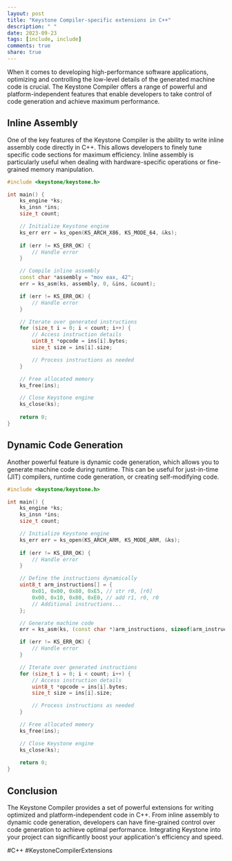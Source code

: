 ```yaml
---
layout: post
title: "Keystone Compiler-specific extensions in C++"
description: " "
date: 2023-09-23
tags: [include, include]
comments: true
share: true
---
```


When it comes to developing high-performance software applications, optimizing and controlling the low-level details of the generated machine code is crucial. The Keystone Compiler offers a range of powerful and platform-independent features that enable developers to take control of code generation and achieve maximum performance.

## Inline Assembly

One of the key features of the Keystone Compiler is the ability to write inline assembly code directly in C++. This allows developers to finely tune specific code sections for maximum efficiency. Inline assembly is particularly useful when dealing with hardware-specific operations or fine-grained memory manipulation.

```c++
#include <keystone/keystone.h>

int main() {
    ks_engine *ks;
    ks_insn *ins;
    size_t count;

    // Initialize Keystone engine
    ks_err err = ks_open(KS_ARCH_X86, KS_MODE_64, &ks);
    
    if (err != KS_ERR_OK) {
        // Handle error
    }

    // Compile inline assembly
    const char *assembly = "mov eax, 42";
    err = ks_asm(ks, assembly, 0, &ins, &count);

    if (err != KS_ERR_OK) {
        // Handle error
    }

    // Iterate over generated instructions
    for (size_t i = 0; i < count; i++) {
        // Access instruction details
        uint8_t *opcode = ins[i].bytes;
        size_t size = ins[i].size;

        // Process instructions as needed
    }

    // Free allocated memory
    ks_free(ins);

    // Close Keystone engine
    ks_close(ks);
    
    return 0;
}
```

## Dynamic Code Generation

Another powerful feature is dynamic code generation, which allows you to generate machine code during runtime. This can be useful for just-in-time (JIT) compilers, runtime code generation, or creating self-modifying code.

```c++
#include <keystone/keystone.h>

int main() {
    ks_engine *ks;
    ks_insn *ins;
    size_t count;

    // Initialize Keystone engine
    ks_err err = ks_open(KS_ARCH_ARM, KS_MODE_ARM, &ks);
    
    if (err != KS_ERR_OK) {
        // Handle error
    }

    // Define the instructions dynamically
    uint8_t arm_instructions[] = {
        0x01, 0x00, 0x80, 0xE5, // str r0, [r0]
        0x00, 0x10, 0x80, 0xE0, // add r1, r0, r0
        // Additional instructions...
    };

    // Generate machine code
    err = ks_asm(ks, (const char *)arm_instructions, sizeof(arm_instructions) - 1, &ins, &count);

    if (err != KS_ERR_OK) {
        // Handle error
    }

    // Iterate over generated instructions
    for (size_t i = 0; i < count; i++) {
        // Access instruction details
        uint8_t *opcode = ins[i].bytes;
        size_t size = ins[i].size;

        // Process instructions as needed
    }

    // Free allocated memory
    ks_free(ins);

    // Close Keystone engine
    ks_close(ks);
    
    return 0;
}
```

## Conclusion

The Keystone Compiler provides a set of powerful extensions for writing optimized and platform-independent code in C++. From inline assembly to dynamic code generation, developers can have fine-grained control over code generation to achieve optimal performance. Integrating Keystone into your project can significantly boost your application's efficiency and speed.

\#C++ #KeystoneCompilerExtensions
